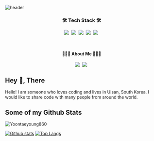 ![header](https://capsule-render.vercel.app/api?type=waving&color=auto&height=300&section=header&text=TaeyoungYoon&fontSize=90&animation=fadeIn&fontAlignY=38&)

<h3 align="center">🛠 Tech Stack 🛠</h3>

<p align="center">
  <img src="https://img.shields.io/badge/Javascript-ffb13b?style=flat-square&logo=javascript&logoColor=white"/></a>&nbsp 
  <img src="https://img.shields.io/badge/Java-ffb13b?style=flat-square&logo=java&logoColor=white"/></a>&nbsp 
  <img src="https://img.shields.io/badge/C-ffb13b?style=flat-square&logo=C&logoColor=white"/></a>&nbsp 
  <img src="https://img.shields.io/badge/css-1572B6?style=flat-square&logo=css3&logoColor=white"/></a>&nbsp 
  <img src="https://img.shields.io/badge/Mysql-E6B91E?style=flat-square&logo=MySql&logoColor=white"/></a>&nbsp 
    <br>
</p>

<br>
<h4 align="center">👩🏻‍💻 About Me 👩🏻‍💻</h4>

<p align="center">
  <img src="https://img.shields.io/badge/Velog-88CE02?style=flat-square&logo=Bloglovin&logoColor=white"/></a>&nbsp 
  <img src="https://img.shields.io/badge/Google-4285F4?style=flat-square&logo=Google&logoColor=white"/></a>&nbsp 
    <br>
</p>


## Hey 👋, There
Hello! I am someone who loves coding and lives in Ulsan, South Korea. I would like to share code with many people from around the world.</p>
## Some of my Github Stats
<p align=left> <img src=https://komarev.com/ghpvc/?username=Yoontaeyoung860 alt=Yoontaeyoung860 /> </p>

[![Github stats](https://github-readme-stats.vercel.app/api?username=Yoontaeyoung860&show_icons=true&include_all_commits=true)](https://github.com/Yoontaeyoung860/github-readme-stats)
[![Top Langs](https://github-readme-stats.vercel.app/api/top-langs/?username=Yoontaeyoung860&layout=compact)](https://github.com/Yoontaeyoung860/github-readme-stats)
